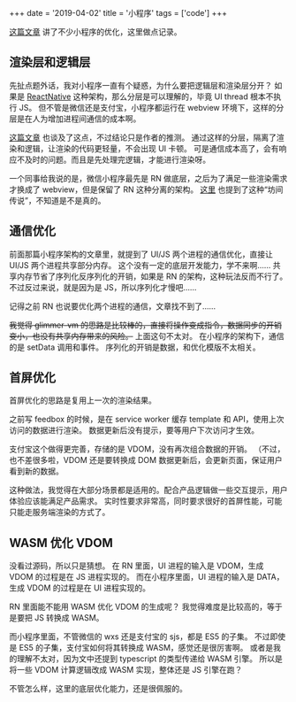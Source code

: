 +++
date = '2019-04-02'
title = '小程序'
tags = ['code']
+++

[这篇文章](https://www.infoq.cn/article/ullETz7q_Ue4dUptKgKC) 讲了不少小程序的优化，这里做点记录。

## 渲染层和逻辑层

先扯点题外话，我对小程序一直有个疑惑，为什么要把逻辑层和渲染层分开？
如果是 [ReactNative](https://facebook.github.io/react-native/docs/performance) 这种架构，那么分层是可以理解的，毕竟 UI thread 根本不执行 JS。
但不管是微信还是支付宝，小程序都运行在 webview 环境下，这样的分层是在人为增加进程间通信的成本啊。

[这篇文章](https://caelumtian.github.io/2018/09/03/%E5%BE%AE%E4%BF%A1%E5%B0%8F%E7%A8%8B%E5%BA%8F%E6%9E%B6%E6%9E%84%E5%8E%9F%E7%90%86/) 也谈及了这点，不过结论只是作者的推测。
通过这样的分层，隔离了渲染和逻辑，让渲染的代码更轻量，不会出现 UI 卡顿。
可是通信成本高了，会有响应不及时的问题。而且是先处理完逻辑，才能进行渲染呀。

一个同事给我说的是，微信小程序最先是 RN 做底层，之后为了满足一些渲染需求才换成了 webview，但是保留了 RN 这种分离的架构。
[这里](https://www.infoq.cn/article/2017/10/wangyue-interview) 也提到了这种“坊间传说”，不知道是不是真的。


## 通信优化

前面那篇小程序架构的文章里，就提到了 UI/JS 两个进程的通信优化，直接让 UI/JS 两个进程共享部分内存。
这个没有一定的底层开发能力，学不来啊……
共享内存节省了序列化反序列化的开销，如果是 RN 的架构，这种玩法反而不行了。
不过反过来说，就是因为是 JS，所以序列化才慢吧……

记得之前 RN 也说要优化两个进程的通信，文章找不到了……

~~我觉得 glimmer-vm 的思路是比较棒的，直接将操作变成指令，数据同步的开销变小，也没有共享内存带来的风险。~~
上面这句不太对。
在小程序的架构下，通信的是 setData 调用和事件。
序列化的开销是数据，和优化模版不太相关。


## 首屏优化

首屏优化的思路是复用上一次的渲染结果。

之前写 feedbox 的时候，是在 service worker 缓存 template 和 API，使用上次访问的数据进行渲染。
数据更新后没有提示，要等用户下次访问才生效。

支付宝这个做得更完善，存储的是 VDOM，没有再次组合数据的开销。
（不过，也不差很多啦，VDOM 还是要转换成 DOM
数据更新后，会更新页面，保证用户看到新的数据。

这种做法，我觉得在大部分场景都是适用的。配合产品逻辑做一些交互提示，用户体验应该能满足产品需求。
实时性要求非常高，同时要求很好的首屏性能，可能只能走服务端渲染的方式了。

## WASM 优化 VDOM

没看过源码，所以只是猜想。
在 RN 里面，UI 进程的输入是 VDOM，生成 VDOM 的过程是在 JS 进程实现的。
而在小程序里面，UI 进程的输入是 DATA，生成 VDOM 的过程是在 UI 进程实现的。

RN 里面能不能用 WASM 优化 VDOM 的生成呢？
我觉得难度是比较高的，等于是要把 JS 转换成 WASM。

而小程序里面，不管微信的 wxs 还是支付宝的 sjs，都是 ES5 的子集。
不过即使是 ES5 的子集，支付宝如何将其转换成 WASM，感觉还是很厉害啊。
或者是我的理解不太对，因为文中还提到 typescript 的类型传递给 WASM 引擎。
所以是将一些 VDOM 计算逻辑改成 WASM 实现，整体还是 JS 引擎在跑？

不管怎么样，这里的底层优化能力，还是很佩服的。
